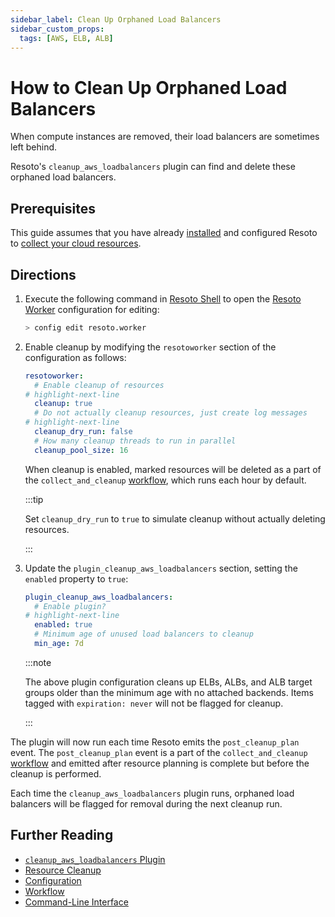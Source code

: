 ```yaml
---
sidebar_label: Clean Up Orphaned Load Balancers
sidebar_custom_props:
  tags: [AWS, ELB, ALB]
---
```


# How to Clean Up Orphaned Load Balancers

When compute instances are removed, their load balancers are sometimes left behind.

Resoto's `cleanup_aws_loadbalancers` plugin can find and delete these orphaned load balancers.

## Prerequisites

This guide assumes that you have already [installed](../../getting-started/install-resoto/index.md) and configured Resoto to [collect your cloud resources](../../getting-started/configure-cloud-provider-access/index.md).

## Directions

1. Execute the following command in [Resoto Shell](../../concepts/components/shell.md) to open the [Resoto Worker](../../concepts/components/worker.md) configuration for editing:

   ```bash
   > config edit resoto.worker
   ```

2. Enable cleanup by modifying the `resotoworker` section of the configuration as follows:

   ```yaml
   resotoworker:
     # Enable cleanup of resources
   # highlight-next-line
     cleanup: true
     # Do not actually cleanup resources, just create log messages
   # highlight-next-line
     cleanup_dry_run: false
     # How many cleanup threads to run in parallel
     cleanup_pool_size: 16
   ```

   When cleanup is enabled, marked resources will be deleted as a part of the `collect_and_cleanup` [workflow](../../concepts/automation/workflow.md), which runs each hour by default.

   :::tip

   Set `cleanup_dry_run` to `true` to simulate cleanup without actually deleting resources.

   :::

3. Update the `plugin_cleanup_aws_loadbalancers` section, setting the `enabled` property to `true`:

   ```yaml title="cleanup_aws_loadbalancers plugin configuration"
   plugin_cleanup_aws_loadbalancers:
     # Enable plugin?
   # highlight-next-line
     enabled: true
     # Minimum age of unused load balancers to cleanup
     min_age: 7d
   ```

   :::note

   The above plugin configuration cleans up ELBs, ALBs, and ALB target groups older than the minimum age with no attached backends. Items tagged with `expiration: never` will not be flagged for cleanup.

   :::

The plugin will now run each time Resoto emits the `post_cleanup_plan` event. The `post_cleanup_plan` event is a part of the `collect_and_cleanup` [workflow](../../concepts/automation/workflow.md) and emitted after resource planning is complete but before the cleanup is performed.

Each time the `cleanup_aws_loadbalancers` plugin runs, orphaned load balancers will be flagged for removal during the next cleanup run.

## Further Reading

- [`cleanup_aws_loadbalancers` Plugin](../../concepts/components/plugins/cleanup_aws_loadbalancers.md)
- [Resource Cleanup](../../concepts/resource-management/cleanup.md)
- [Configuration](../../reference/configuration/index.md)
- [Workflow](../../concepts/automation/workflow.md)
- [Command-Line Interface](../../reference/cli/index.md)
